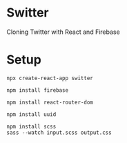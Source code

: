 # Switter

Cloning Twitter with React and Firebase

# Setup

```
npx create-react-app switter
```

```
npm install firebase
```

```
npm install react-router-dom
```

```
npm install uuid
```

```
npm install scss
sass --watch input.scss output.css
```
